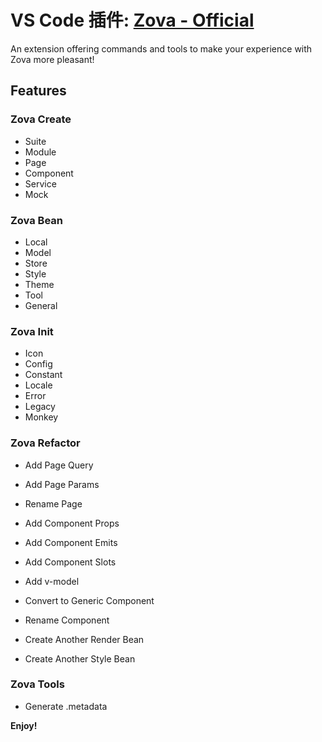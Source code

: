 # VS Code 插件: [Zova - Official](https://marketplace.visualstudio.com/items?itemName=cabloy.zova-vscode)

An extension offering commands and tools to make your experience with Zova more pleasant!

## Features

### Zova Create

- Suite
- Module
- Page
- Component
- Service
- Mock

### Zova Bean

- Local
- Model
- Store
- Style
- Theme
- Tool
- General

### Zova Init

- Icon
- Config
- Constant
- Locale
- Error
- Legacy
- Monkey

### Zova Refactor

- Add Page Query
- Add Page Params
- Rename Page

- Add Component Props
- Add Component Emits
- Add Component Slots
- Add v-model
- Convert to Generic Component
- Rename Component

- Create Another Render Bean
- Create Another Style Bean

### Zova Tools

- Generate .metadata

**Enjoy!**
